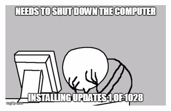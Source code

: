 ![](/assets/9a7206d50afd548037479a7a3ae0e6b0_computer-guy-facepalm-meme-memes-computer_500-314.jpeg)

